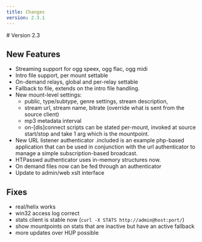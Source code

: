 ```yaml
---
title: Changes
version: 2.3.1
---
```


<article markdown="1">
# Version 2.3

## New Features

-	Streaming support for ogg speex, ogg flac, ogg midi
-	Intro file support, per mount settable
-	On-demand relays, global and per-relay settable
-	Fallback to file, extends on the intro file handling.
-	New mount-level settings:
	*	public, type/subtype, genre settings, stream description,
	*	stream url, stream name, bitrate (override what is sent from the source client)
	*	mp3 metadata interval
	*	on-[dis]connect scripts can be stated per-mount, invoked at source start/stop and take 1 arg which is the mountpoint.
-	New URL listener authenticator .included is an example php-based application that can be used in conjunction with the url authenticator to manage a simple subscription-based broadcast.
-	HTPasswd authenticator uses in-memory structures now.
-	On demand files now can be fed through an authenticator
-	Update to admin/web xslt interface

## Fixes

-	real/helix works
-	win32 access log correct
-	stats client is stable now (`curl -X STATS http://admin@host:port/`)
-	show mountpoints on stats that are inactive but have an active fallback
-	more updates over HUP possible

</article>